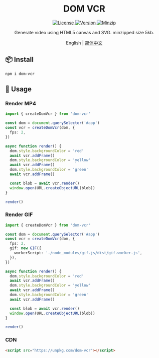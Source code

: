 <h1 align="center">DOM VCR</h1>

<p align="center">
  <a href="https://github.com/qq15725/dom-vcr/blob/master/LICENSE" class="mr-3">
    <img src="https://img.shields.io/npm/l/dom-vcr.svg" alt="License">
  </a>
  <a href="https://www.npmjs.com/package/dom-vcr">
    <img src="https://img.shields.io/npm/v/dom-vcr.svg" alt="Version">
  </a>
  <a href="https://cdn.jsdelivr.net/npm/dom-vcr/dist/index.js">
    <img src="https://img.shields.io/bundlephobia/minzip/dom-vcr" alt="Minzip">
  </a>
</p>

<p align="center">Generate video using HTML5 canvas and SVG. minzipped size 5kb.</p>

<p align="center">English | <a href="README.zh-CN.md">简体中文</a></p>

## 📦 Install

```shell
npm i dom-vcr
```

## 🦄 Usage

### Render MP4

```ts
import { createDomVcr } from 'dom-vcr'

const dom = document.querySelector('#app')
const vcr = createDomVcr(dom, {
  fps: 2,
})

async function render() {
  dom.style.backgroundColor = 'red'
  await vcr.addFrame()
  dom.style.backgroundColor = 'yellow'
  await vcr.addFrame()
  dom.style.backgroundColor = 'green'
  await vcr.addFrame()

  const blob = await vcr.render()
  window.open(URL.createObjectURL(blob))
}

render()
```

### Render GIF

```ts
import { createDomVcr } from 'dom-vcr'

const dom = document.querySelector('#app')
const vcr = createDomVcr(dom, {
  fps: 2,
  gif: new GIF({
    workerScript: './node_modules/gif.js/dist/gif.worker.js',
  }),
})

async function render() {
  dom.style.backgroundColor = 'red'
  await vcr.addFrame()
  dom.style.backgroundColor = 'yellow'
  await vcr.addFrame()
  dom.style.backgroundColor = 'green'
  await vcr.addFrame()

  const blob = await vcr.render()
  window.open(URL.createObjectURL(blob))
}

render()
```

### CDN

```html
<script src="https://unpkg.com/dom-vcr"></script>
```
